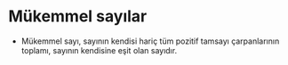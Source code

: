 # Mükemmel sayılar 

* Mükemmel sayı, sayının kendisi hariç tüm pozitif tamsayı çarpanlarının toplamı, sayının kendisine eşit olan sayıdır.